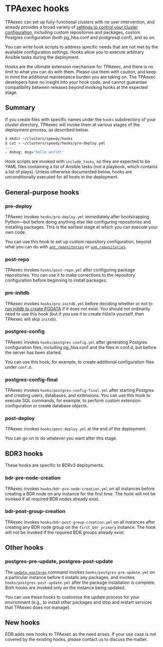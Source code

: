 # TPAexec hooks

TPAexec can set up fully-functional clusters with no user intervention,
and already provides a broad variety of
[settings to control your cluster configuration](configure-instance.md),
including custom repositories and packages, custom Postgres
configuration (both pg_hba.conf and postgresql.conf), and so on.

You can write hook scripts to address specific needs that are not met by
the available configuration settings. Hooks allow you to execute
arbitrary Ansible tasks during the deployment.

Hooks are the ultimate extension mechanism for TPAexec, and there is no
limit to what you can do with them. Please use them with caution, and
keep in mind the additional maintenance burden you are taking on. The
TPAexec developers have no insight into your hook code, and cannot
guarantee compatibility between releases beyond invoking hooks at the
expected stage.

## Summary

If you create files with specific names under the `hooks` subdirectory
of your cluster directory, TPAexec will invoke them at various stages of
the deployment process, as described below.

```bash
$ mkdir ~/clusters/speedy/hooks
$ cat > ~/clusters/speedy/hooks/pre-deploy.yml
---
- debug: msg="hello world!"
```

Hook scripts are invoked with `include_tasks`, so they are expected to
be YAML files containing a list of Ansible tasks (not a playbook, which
contains a list of plays). Unless otherwise documented below, hooks are
unconditionally executed for all hosts in the deployment.

## General-purpose hooks

### pre-deploy

TPAexec invokes `hooks/pre-deploy.yml` immediately after bootstrapping
Python—but before doing anything else like configuring repositories and
installing packages. This is the earliest stage at which you can execute
your own code.

You can use this hook to set up custom repository configuration, beyond
what you can do with
[`apt_repositories`](apt_repositories.md) or
[`yum_repositories`](yum_repositories.md).

### post-repo

TPAexec invokes `hooks/post-repo.yml` after configuring package
repositories. You can use it to make corrections to the repository
configuration before beginning to install packages.

### pre-initdb

TPAexec invokes `hooks/pre-initdb.yml` before deciding whether or not to
[run initdb to create PGDATA](initdb.md) if it does not exist. You
should not ordinarily need to use this hook (but if you use it to create
`PGDATA` yourself, then TPAexec will skip `initdb`).

### postgres-config

TPAexec invokes `hooks/postgres-config.yml` after generating Postgres
configuration files, including pg_hba.conf and the files in conf.d, but
before the server has been started.

You can use this hook, for example, to create additional configuration
files under `conf.d`.

### postgres-config-final

TPAexec invokes `hooks/postgres-config-final.yml` after starting
Postgres and creating users, databases, and extensions. You can use this
hook to execute SQL commands, for example, to perform custom extension
configuration or create database objects.

### post-deploy

TPAexec invokes `hooks/post-deploy.yml` at the end of the deployment.

You can go on to do whatever you want after this stage.

## BDR3 hooks

These hooks are specific to BDRv3 deployments.

### bdr-pre-node-creation

TPAexec invokes `hooks/bdr-pre-node-creation.yml` on all instances
before creating a BDR node on any instance for the first time. The hook
will not be invoked if all required BDR nodes already exist.

### bdr-post-group-creation

TPAexec invokes `hooks/bdr-post-group-creation.yml` on all instances
after creating any BDR node group on the `first_bdr_primary` instance.
The hook will not be invoked if the required BDR groups already exist.

## Other hooks

### postgres-pre-update, postgres-post-update

The [`update-postgres`](tpaexec-update-postgres.md) command invokes
`hooks/postgres-pre-update.yml` on a particular instance before it
installs any packages, and invokes `hooks/postgres-post-update.yml`
after the package installation is complete. Both hooks are invoked only
on the instance being updated.

You can use these hooks to customise the update process for your
environment (e.g., to install other packages and stop and restart
services that TPAexec does not manage).

## New hooks

EDB adds new hooks to TPAexec as the need arises. If your use case is not
covered by the existing hooks, please contact us to discuss the matter.
